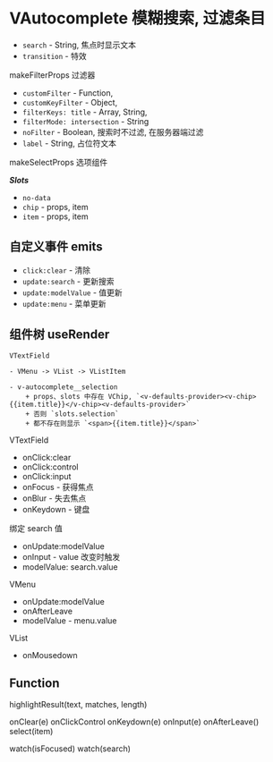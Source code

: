 # VAutocomplete 模糊搜索, 过滤条目

- `search` - String, 焦点时显示文本
- `transition` - 特效

makeFilterProps 过滤器

- `customFilter` - Function,
- `customKeyFilter` - Object,
- `filterKeys: title` - Array, String,
- `filterMode: intersection` - String
- `noFilter` - Boolean, 搜索时不过滤, 在服务器端过滤
- `label` - String, 占位符文本

makeSelectProps 选项组件


***Slots***

- `no-data`
- `chip` - props, item
- `item` - props, item
	



## 自定义事件 emits

- `click:clear` - 清除
- `update:search` - 更新搜索
- `update:modelValue` - 值更新
- `update:menu` - 菜单更新


## 组件树 useRender

```
VTextField
 
- VMenu -> VList -> VListItem

- v-autocomplete__selection
	+ props、slots 中存在 VChip, `<v-defaults-provider><v-chip>{{item.title}}</v-chip><v-defaults-provider>`
	+ 否则 `slots.selection`
	+ 都不存在则显示 `<span>{{item.title}}</span>`
```

VTextField


- onClick:clear
- onClick:control
- onClick:input
- onFocus - 获得焦点
- onBlur - 失去焦点
- onKeydown - 键盘

绑定 search 值

- onUpdate:modelValue
- onInput - value 改变时触发
- modelValue: search.value

VMenu

- onUpdate:modelValue
- onAfterLeave
- modelValue - menu.value

VList

- onMousedown

## Function

highlightResult(text, matches, length)

onClear(e)
onClickControl
onKeydown(e)
onInput(e)
onAfterLeave()
select(item)

watch(isFocused)
watch(search)